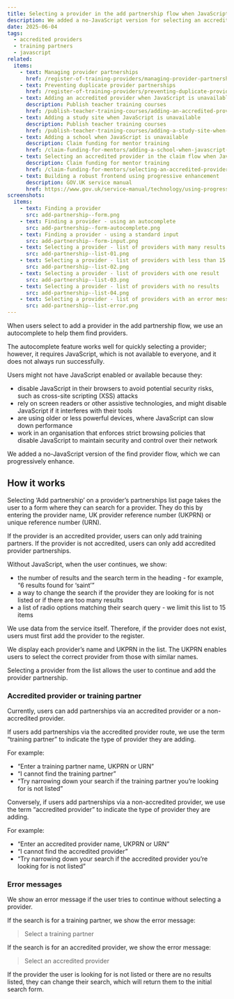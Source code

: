 ```yaml
---
title: Selecting a provider in the add partnership flow when JavaScript is unavailable
description: We added a no-JavaScript version for selecting an accredited provider or training partner in the add partnership flow
date: 2025-06-04
tags:
  - accredited providers
  - training partners
  - javascript
related:
  items:
    - text: Managing provider partnerships
      href: /register-of-training-providers/managing-provider-partnerships/
    - text: Preventing duplicate provider partnerships
      href: /register-of-training-providers/preventing-duplicate-provider-partnerships/
    - text: Adding an accredited provider when JavaScript is unavailable
      description: Publish teacher training courses
      href: /publish-teacher-training-courses/adding-an-accredited-provider-when-javascript-is-unavailable/
    - text: Adding a study site when JavaScript is unavailable
      description: Publish teacher training courses
      href: /publish-teacher-training-courses/adding-a-study-site-when-javascript-is-unavailable/
    - text: Adding a school when JavaScript is unavailable
      description: Claim funding for mentor training
      href: /claim-funding-for-mentors/adding-a-school-when-javascript-is-unavailable/
    - text: Selecting an accredited provider in the claim flow when JavaScript is unavailable
      description: Claim funding for mentor training
      href: /claim-funding-for-mentors/selecting-an-accredited-provider-in-the-claim-flow-when-javascript-is-unavailable/
    - text: Building a robust frontend using progressive enhancement
      description: GOV.UK service manual
      href: https://www.gov.uk/service-manual/technology/using-progressive-enhancement
screenshots:
  items:
    - text: Finding a provider
      src: add-partnership--form.png
    - text: Finding a provider - using an autocomplete
      src: add-partnership--form-autocomplete.png
    - text: Finding a provider - using a standard input
      src: add-partnership--form-input.png
    - text: Selecting a provider - list of providers with many results
      src: add-partnership--list-01.png
    - text: Selecting a provider - list of providers with less than 15 results
      src: add-partnership--list-02.png
    - text: Selecting a provider - list of providers with one result
      src: add-partnership--list-03.png
    - text: Selecting a provider - list of providers with no results
      src: add-partnership--list-04.png
    - text: Selecting a provider - list of providers with an error message
      src: add-partnership--list-error.png
---
```


When users select to add a provider in the add partnership flow, we use an autocomplete to help them find providers.

The autocomplete feature works well for quickly selecting a provider; however, it requires JavaScript, which is not available to everyone, and it does not always run successfully.

Users might not have JavaScript enabled or available because they:

- disable JavaScript in their browsers to avoid potential security risks, such as cross-site scripting (XSS) attacks
- rely on screen readers or other assistive technologies, and might disable JavaScript if it interferes with their tools
- are using older or less powerful devices, where JavaScript can slow down performance
- work in an organisation that enforces strict browsing policies that disable JavaScript to maintain security and control over their network

We added a no-JavaScript version of the find provider flow, which we can progressively enhance.

## How it works

Selecting ‘Add partnership’ on a provider’s partnerships list page takes the user to a form where they can search for a provider. They do this by entering the provider name, UK provider reference number (UKPRN) or unique reference number (URN).

If the provider is an accredited provider, users can only add training partners. If the provider is not accredited, users can only add accredited provider partnerships.

Without JavaScript, when the user continues, we show:

- the number of results and the search term in the heading - for example, “6 results found for ‘saint’”
- a way to change the search if the provider they are looking for is not listed or if there are too many results
- a list of radio options matching their search query - we limit this list to 15 items

We use data from the service itself. Therefore, if the provider does not exist, users must first add the provider to the register.

We display each provider’s name and UKPRN in the list. The UKPRN enables users to select the correct provider from those with similar names.

Selecting a provider from the list allows the user to continue and add the provider partnership.

### Accredited provider or training partner

Currently, users can add partnerships via an accredited provider or a non-accredited provider.

If users add partnerships via the accredited provider route, we use the term “training partner” to indicate the type of provider they are adding.

For example:

- “Enter a training partner name, UKPRN or URN”
- “I cannot find the training partner”
- “Try narrowing down your search if the training partner you’re looking for is not listed”

Conversely, if users add partnerships via a non-accredited provider, we use the term “accredited provider” to indicate the type of provider they are adding.

For example:

- “Enter an accredited provider name, UKPRN or URN”
- “I cannot find the accredited provider”
- “Try narrowing down your search if the accredited provider you’re looking for is not listed”

### Error messages

We show an error message if the user tries to continue without selecting a provider.

If the search is for a training partner, we show the error message:

> Select a training partner

If the search is for an accredited provider, we show the error message:

> Select an accredited provider

If the provider the user is looking for is not listed or there are no results listed, they can change their search, which will return them to the initial search form.
